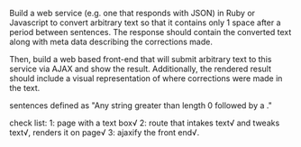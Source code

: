 Build a web service (e.g. one that responds with JSON) in Ruby or Javascript to convert arbitrary text so that it contains only 1 space after a period between sentences. The response should contain the converted text along with meta data describing the corrections made.

Then, build a web based front-end that will submit arbitrary text to this service via AJAX and show the result. Additionally, the rendered result should include a visual representation of where corrections were made in the text.

sentences defined as "Any string greater than length 0 followed by a ."

check list:
1: page with a text box√
2: route that intakes text√ and tweaks text√, renders it on page√
3: ajaxify the front end√.

